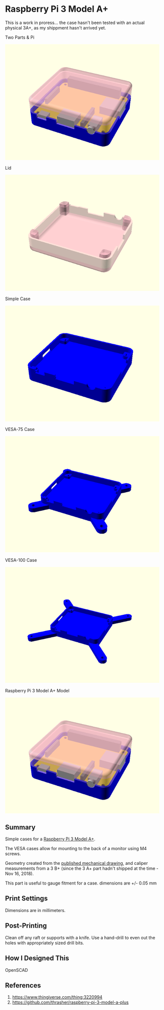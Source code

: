 # Raspberry Pi 3 Model A+

This is a work in proress... the case hasn't been tested with an actual physical 3A+, as my shippment hasn't arrived yet.

Two Parts & Pi

![OpenSCAD render of case STL](https://raw.githubusercontent.com/thrasher/raspberry-pi-3-model-a-plus/master/raspberry-pi-3-model-a-plus.png)

Lid

![OpenSCAD render of case STL](https://raw.githubusercontent.com/thrasher/raspberry-pi-3-model-a-plus/master/lid.png)

Simple Case

![OpenSCAD render of case STL](https://raw.githubusercontent.com/thrasher/raspberry-pi-3-model-a-plus/master/case.png)

VESA-75 Case

![OpenSCAD render of VESA-75 case STL](https://raw.githubusercontent.com/thrasher/raspberry-pi-3-model-a-plus/master/case-vesa-75.png)

VESA-100 Case

![OpenSCAD render of VESA-100 case STL](https://raw.githubusercontent.com/thrasher/raspberry-pi-3-model-a-plus/master/case-vesa-100.png)

Raspberry Pi 3 Model A+ Model

![OpenSCAD render of Raspberry Pi 3 Model A+ STL](https://raw.githubusercontent.com/thrasher/raspberry-pi-3-model-a-plus/master/raspberry-pi-3-model-a-plus.png)

## Summary

Simple cases for a [Raspberry Pi 3 Model A+](https://www.raspberrypi.org/products/raspberry-pi-3-model-a-plus/).

The VESA cases allow for mounting to the back of a monitor using M4 screws.

Geometry created from the [published mechanical drawing](https://www.raspberrypi.org/app/uploads/2018/11/Raspberry_Pi_3A_mechanical-drawing.pdf), and caliper measurements from a 3 B+ (since the 3 A+ part hadn't shipped at the time - Nov 16, 2018).

This part is useful to gauge fitment for a case.  dimensions are +/- 0.05 mm

## Print Settings

Dimensions are in millimeters.

## Post-Printing

Clean off any raft or supports with a knife.
Use a hand-drill to even out the holes with appropriately sized drill bits.

## How I Designed This

OpenSCAD

## References

1. https://www.thingiverse.com/thing:3220994
1. https://github.com/thrasher/raspberry-pi-3-model-a-plus
